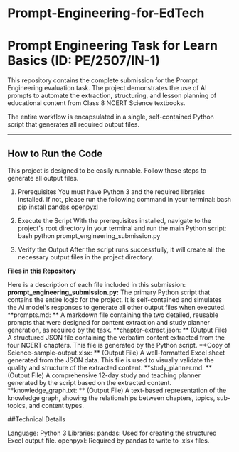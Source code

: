 # Prompt-Engineering-for-EdTech

# Prompt Engineering Task for Learn Basics (ID: PE/2507/IN-1)

This repository contains the complete submission for the Prompt Engineering evaluation task. The project demonstrates the use of AI prompts to automate the extraction, structuring, and lesson planning of educational content from Class 8 NCERT Science textbooks.

The entire workflow is encapsulated in a single, self-contained Python script that generates all required output files.

---

## How to Run the Code

This project is designed to be easily runnable. Follow these steps to generate all output files.

1. Prerequisites
You must have Python 3 and the required libraries installed. If not, please run the following command in your terminal:
bash  
    pip install pandas openpyxl


2. Execute the Script
With the prerequisites installed, navigate to the project's root directory in your terminal and run the main Python script:
bash
  python prompt_engineering_submission.py

3. Verify the Output
After the script runs successfully, it will create all the necessary output files in the project directory.

**Files in this Repository**

Here is a description of each file included in this submission:
**prompt_engineering_submission.py:** 
    The primary Python script that contains the entire logic for the project. It is self-contained and simulates the AI model's responses to generate all other output files when executed.
**prompts.md: **
    A markdown file containing the two detailed, reusable prompts that were designed for content extraction and study planner generation, as required by the task.
**chapter-extract.json: **
    (Output File) A structured JSON file containing the verbatim content extracted from the four NCERT chapters. This file is generated by the Python script.
**Copy of Science-sample-output.xlsx: **
    (Output File) A well-formatted Excel sheet generated from the JSON data. This file is used to visually validate the quality and structure of the extracted content.
**study_planner.md: **
    (Output File) A comprehensive 12-day study and teaching planner generated by the script based on the extracted content.
**knowledge_graph.txt: **
    (Output File) A text-based representation of the knowledge graph, showing the relationships between chapters, topics, sub-topics, and content types.

    
##Technical Details

Language: Python 3
Libraries:
pandas: Used for creating the structured Excel output file.
openpyxl: Required by pandas to write to .xlsx files.

